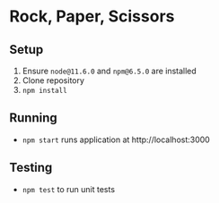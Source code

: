 # Rock, Paper, Scissors

## Setup

1. Ensure `node@11.6.0` and `npm@6.5.0` are installed
2. Clone repository
3. `npm install`

## Running

- `npm start` runs application at http://localhost:3000

## Testing

- `npm test` to run unit tests
